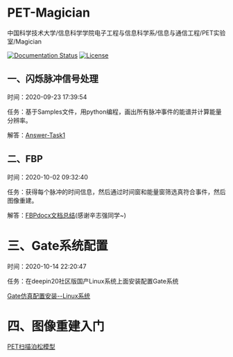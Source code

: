# PET-Magician

中国科学技术大学/信息科学学院电子工程与信息科学系/信息与通信工程/PET实验室/Magician


<!--[![Build Status](https://github.com/Magician0619/PET-Magician)](https://github.com/Magician0619/PET-Magician)-->
[![Documentation Status](https://img.shields.io/badge/中文文档-最新-brightgreen.svg)](https://github.com/Magician0619/PET-Magician)
[![License](https://img.shields.io/badge/license-Apache%202-blue.svg)](LICENSE)
<!-- [![Release](https://img.shields.io/github/release/PaddlePaddle/Paddle-Mobile.svg)](https://github.com/Magician0619/PET-Magician) -->



## 一、闪烁脉冲信号处理

时间：2020-09-23 17:39:54

任务：基于Samples文件，用python编程，画出所有脉冲事件的能谱并计算能量分辨率。

解答：[Answer-Task1](https://github.com/Magician0619/PET-Magician/blob/master/Task1-samples/Answer-Task1.md)

## 二、FBP
时间：2020-10-02 09:32:40

任务：获得每个脉冲的时间信息，然后通过时间窗和能量窗筛选真符合事件，然后图像重建。

解答：[FBPdocx文档总结](https://github.com/Magician0619/PET-Magician/blob/master/Task2-FBP/FBP%E6%80%BB%E7%BB%93.docx)(感谢辛志强同学~)

# 三、Gate系统配置

时间：2020-10-14 22:20:47

任务：在deepin20社区版国产Linux系统上面安装配置Gate系统

[Gate仿真配置安装--Linux系统](https://blog.csdn.net/Magician0619/article/details/108963192)

# 四、图像重建入门

[PET扫描泊松模型](https://github.com/Magician0619/PET-Magician/blob/master/PET%E6%89%AB%E6%8F%8F%E6%B3%8A%E6%9D%BE%E6%A8%A1%E5%9E%8B.md)

